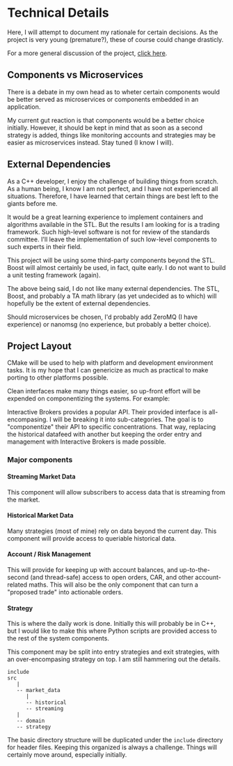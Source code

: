 # Technical Details

Here, I will attempt to document my rationale for certain decisions. As the project is very young (premature?), these of course could change drasticly.

For a more general discussion of the project, [click here](../README.md).

## Components vs Microservices

There is a debate in my own head as to wheter certain components would be better served as microservices or components embedded in an application.

My current gut reaction is that components would be a better choice initially. However, it should be kept in mind that as soon as a second strategy is added, things like monitoring accounts and strategies may be easier as microservices instead. Stay tuned (I know I will).

## External Dependencies

As a C++ developer, I enjoy the challenge of building things from scratch. As a human being, I know I am not perfect, and I have not experienced all situations. Therefore, I have learned that certain things are best left to the giants before me.

It would be a great learning experience to implement containers and algorithms available in the STL. But the results I am looking for is a trading framework. Such high-level software is not for review of the standards committee. I'll leave the implementation of such low-level components to such experts in their field.

This project will be using some third-party components beyond the STL. Boost will almost certainly be used, in fact, quite early. I do not want to build a unit testing framework (again).

The above being said, I do not like many external dependencies. The STL, Boost, and probably a TA math library (as yet undecided as to which) will hopefully be the extent of external dependencies.

Should microservices be chosen, I'd probably add ZeroMQ (I have experience) or nanomsg (no experience, but probably a better choice).

## Project Layout

CMake will be used to help with platform and development environment tasks. It is my hope that I can genericize as much as practical to make porting to other platforms possible.

Clean interfaces make many things easier, so up-front effort will be expended on componentizing the systems. For example:

Interactive Brokers provides a popular API. Their provided interface is all-encompasing. I will be breaking it into sub-categories. The goal is to "componentize" their API to specific concentrations. That way, replacing the historical datafeed with another but keeping the order entry and management with Interactive Brokers is made possible.

### Major components

#### Streaming Market Data

This component will allow subscribers to access data that is streaming from the market.

#### Historical Market Data

Many strategies (most of mine) rely on data beyond the current day. This component will provide access to queriable historical data.

#### Account / Risk Management

This will provide for keeping up with account balances, and up-to-the-second (and thread-safe) access to open orders, CAR, and other account-related maths. This will also be the only component that can turn a "proposed trade" into actionable orders.

#### Strategy

This is where the daily work is done. Initially this will probably be in C++, but I would like to make this where Python scripts are provided access to the rest of the system components.

This component may be split into entry strategies and exit strategies, with an over-encompasing strategy on top. I am still hammering out the details.

```
include
src
   |
   -- market_data
      |
      -- historical
      -- streaming
   |
   -- domain
   -- strategy
```

The basic directory structure will be duplicated under the `include` directory for header files. Keeping this organized is always a challenge. Things will certainly move around, especially initially.